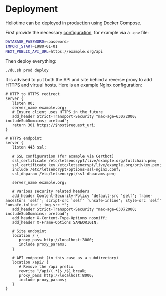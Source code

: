 # Deployment

Heliotime can be deployed in production using Docker Compose.

First provide the necessary [configuration](../README.md#configuration), for example via a `.env` file:

```sh
DATABASE_PASSWORD=<password>
IMPORT_START=1980-01-01
NEXT_PUBLIC_API_URL=https://example.org/api
```

Then deploy everything:

```sh
./du.sh prod deploy
```

It is advised to put both the API and site behind a reverse proxy to add HTTPS and virtual hosts. Here is an example Nginx configuration:

```nginx
# HTTP to HTTPS redirect
server {
   listen 80;
   server_name example.org;
   # Ensure client uses HTTPS in the future
   add_header Strict-Transport-Security "max-age=63072000; includeSubDomains; preload";
   return 301 https://$host$request_uri;
}

# HTTPS endpoint
server {
   listen 443 ssl;
   
   # SSL configuration (for example via Certbot)
   ssl_certificate /etc/letsencrypt/live/example.org/fullchain.pem;
   ssl_certificate_key /etc/letsencrypt/live/example.org/privkey.pem;
   include /etc/letsencrypt/options-ssl-nginx.conf;
   ssl_dhparam /etc/letsencrypt/ssl-dhparams.pem;

   server_name example.org;
   
   # Various security related headers
   add_header Content-Security-Policy "default-src 'self'; frame-ancestors 'self'; script-src 'self' 'unsafe-inline'; style-src 'self' 'unsafe-inline'; img-src *";
   add_header Strict-Transport-Security "max-age=63072000; includeSubDomains; preload";
   add_header X-Content-Type-Options nosniff;
   add_header X-Frame-Options SAMEORIGIN;

   # Site endpoint
   location / {
      proxy_pass http://localhost:3000;
      include proxy_params;
   }

   # API endpoint (in this case as a subdirectory)
   location /api/ {
      # Remove the /api prefix
      rewrite ^/api/(.*)$ /$1 break;
      proxy_pass http://localhost:8000;
      include proxy_params;
   }
}
```
